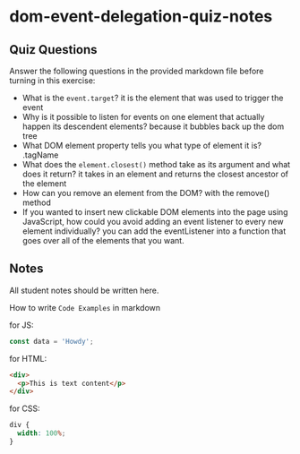 # dom-event-delegation-quiz-notes

## Quiz Questions

Answer the following questions in the provided markdown file before turning in this exercise:

- What is the `event.target`?
  it is the element that was used to trigger the event
- Why is it possible to listen for events on one element that actually happen its descendent elements?
  because it bubbles back up the dom tree
- What DOM element property tells you what type of element it is?
  .tagName
- What does the `element.closest()` method take as its argument and what does it return?
  it takes in an element and returns the closest ancestor of the element
- How can you remove an element from the DOM?
  with the remove() method
- If you wanted to insert new clickable DOM elements into the page using JavaScript, how could you avoid adding an event listener to every new element individually?
  you can add the eventListener into a function that goes over all of the elements that you want.

## Notes

All student notes should be written here.

How to write `Code Examples` in markdown

for JS:

```javascript
const data = 'Howdy';
```

for HTML:

```html
<div>
  <p>This is text content</p>
</div>
```

for CSS:

```css
div {
  width: 100%;
}
```
